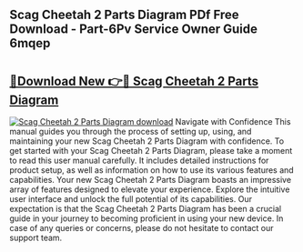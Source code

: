 ## Scag Cheetah 2 Parts Diagram PDf Free Download - Part-6Pv Service Owner Guide 6mqep

# <h2><a href="http://dfnef9.blite.top/?on=Scag+Cheetah+2+Parts+Diagram">🔗Download New 👉🔴 Scag Cheetah 2 Parts Diagram</a></h2>

[![Scag Cheetah 2 Parts Diagram download](https://i.imgur.com/lujVjoI.png)](http://dfnef9.blite.top/?on=Scag+Cheetah+2+Parts+Diagram)
Navigate with Confidence This manual guides you through the process of setting up, using, and maintaining your new Scag Cheetah 2 Parts Diagram with confidence. To get started with your Scag Cheetah 2 Parts Diagram, please take a moment to read this user manual carefully. It includes detailed instructions for product setup, as well as information on how to use its various features and capabilities. Your new Scag Cheetah 2 Parts Diagram boasts an impressive array of features designed to elevate your experience. Explore the intuitive user interface and unlock the full potential of its capabilities. Our expectation is that the Scag Cheetah 2 Parts Diagram has been a crucial guide in your journey to becoming proficient in using your new device. In case of any queries or concerns, please do not hesitate to contact our support team.
